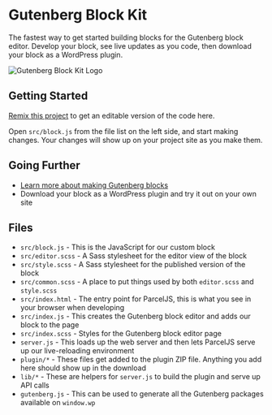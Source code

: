 Gutenberg Block Kit
===================

The fastest way to get started building blocks for the Gutenberg block editor. 
Develop your block, see live updates as you code, then download your block as 
a WordPress plugin.

![Gutenberg Block Kit Logo](https://cdn.glitch.com/d2032613-1317-456e-be8e-bc0af5fd945c%2Fblock-kit-logo.svg?1557824541477)

Getting Started
---------------

[Remix this project](https://glitch.com/edit/#!/remix/gutenberg-block-kit)
to get an editable version of the code here.

Open `src/block.js` from the file list on the left side, and start making 
changes. Your changes will show up on your project site as you make them.

Going Further
-------------

- [Learn more about making Gutenberg blocks](https://wordpress.org/gutenberg/handbook/designers-developers/developers/block-api/)
- Download your block as a WordPress plugin and try it out on your own site

Files
-----

- `src/block.js` - This is the JavaScript for our custom block
- `src/editor.scss` - A Sass stylesheet for the editor view of the block
- `src/style.scss` - A Sass stylesheet for the published version of the block
- `src/common.scss` - A place to put things used by both `editor.scss` and `style.scss`
- `src/index.html` - The entry point for ParcelJS, this is what you see in your browser when developing
- `src/index.js` - This creates the Gutenberg block editor and adds our block to the page
- `src/index.scss` - Styles for the Gutenberg block editor page
- `server.js` - This loads up the web server and then lets ParcelJS serve up our live-reloading environment
- `plugin/*` - These files get added to the plugin ZIP file. Anything you add here should show up in the download
- `lib/*` - These are helpers for `server.js` to build the plugin and serve up API calls
- `gutenberg.js` - This can be used to generate all the Gutenberg packages available on `window.wp`